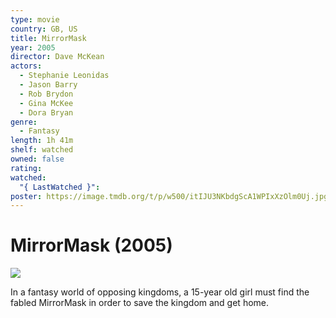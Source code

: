 ```yaml
---
type: movie
country: GB, US
title: MirrorMask
year: 2005
director: Dave McKean
actors:
  - Stephanie Leonidas
  - Jason Barry
  - Rob Brydon
  - Gina McKee
  - Dora Bryan
genre:
  - Fantasy
length: 1h 41m
shelf: watched
owned: false
rating:
watched:
  "{ LastWatched }":
poster: https://image.tmdb.org/t/p/w500/itIJU3NKbdgScA1WPIxXzOlm0Uj.jpg
---
```


# MirrorMask (2005)

![](https://image.tmdb.org/t/p/w500/itIJU3NKbdgScA1WPIxXzOlm0Uj.jpg)

In a fantasy world of opposing kingdoms, a 15-year old girl must find the fabled MirrorMask in order to save the kingdom and get home.
